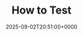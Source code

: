---
title: How to Test
slug: 20250902T205100
date: 2025-09-02T20:51:00+0000
params:
  url: https://matklad.github.io/2021/05/31/how-to-test.html
tags:
- testing
- rust
- to-read
---